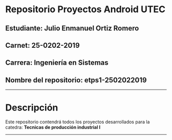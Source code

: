 # Repositorio Proyectos Android UTEC 
## Estudiante: Julio Enmanuel Ortiz Romero
## Carnet: 25-0202-2019
## Carrera: Ingeniería en Sistemas
## Nombre del repositorio: etps1-2502022019

***
# Descripción

Este repositorio contendrá todos los proyectos desarrollados para la catedra: **Tecnicas de producción industrial I**
***
